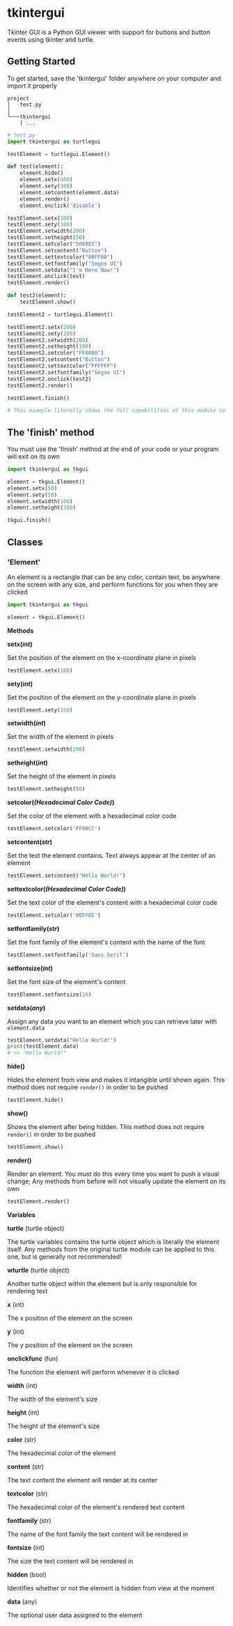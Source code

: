 # tkintergui
Tkinter GUI is a Python GUI viewer with support for buttons and button events using tkinter and turtle.

## Getting Started

To get started, save the 'tkintergui' folder anywhere on your computer and import it properly

```
project
│   test.py  
│
└───tkintergui
    | ...
```

```py
# test.py
import tkintergui as turtlegui

testElement = turtlegui.Element()

def test(element):
    element.hide()
    element.setx(300)
    element.sety(300)
    element.setcontent(element.data)
    element.render()
    element.onclick('disable')

testElement.setx(100)
testElement.sety(100)
testElement.setwidth(200)
testElement.setheight(50)
testElement.setcolor("5069E5")
testElement.setcontent("Button")
testElement.settextcolor("00FF00")
testElement.setfontfamily("Segoe UI")
testElement.setdata("I'm Here Now!")
testElement.onclick(test)
testElement.render()

def test2(element):
    testElement.show()

testElement2 = turtlegui.Element()

testElement2.setx(200)
testElement2.sety(200)
testElement2.setwidth(200)
testElement2.setheight(100)
testElement2.setcolor("FF0000")
testElement2.setcontent("Button")
testElement2.settextcolor("FFFFFF")
testElement2.setfontfamily("Segoe UI")
testElement2.onclick(test2)
testElement2.render()

testElement.finish()

# This example literally shows the full capabilities of this module so far
```

## The 'finish' method

You must use the 'finish' method at the end of your code or your program will exit on its own

```py
import tkintergui as tkgui

element = tkgui.Element()
element.setx(50)
element.sety(50)
element.setwidth(100)
element.setheight(100)

tkgui.finish()
```

## Classes

### 'Element'

An element is a rectangle that can be any color, contain text, be anywhere on the screen with any size, and perform functions for you when they are clicked

```py
import tkintergui as tkgui

element = tkgui.Element()
```
**Methods**

**setx(*int*)**

Set the position of the element on the x-coordinate plane in pixels

```py
testElement.setx(100)
```

**sety(*int*)**

Set the position of the element on the y-coordinate plane in pixels

```py
testElement.sety(150)
```

**setwidth(*int*)**

Set the width of the element in pixels 

```py
testElement.setwidth(200)
```

**setheight(*int*)**

Set the height of the element in pixels 

```py
testElement.setheight(50)
```

**setcolor(*(Hexadecimal Color Code)*)**

Set the color of the element with a hexadecimal color code

```py
testElement.setcolor('FF00CC')
```

**setcontent(*str*)**

Set the text the element contains. Text always appear at the center of an element

```py
testElement.setcontent("Hello World!")
```

**settextcolor(*(Hexadecimal Color Code)*)**

Set the text color of the element's content with a hexadecimal color code

```py
testElement.setcolor('00FFEE')
```

**setfontfamily(*str*)**

Set the font family of the element's content with the name of the font

```py
testElement.setfontfamily('Sans Serif')
```

**setfontsize(*int*)**

Set the font size of the element's content

```py
testElement.setfontsize(16)
```

**setdata(*any*)**

Assign any data you want to an element which you can retrieve later with ``element.data``

```py
testElement.setdata("Hello World!")
print(testElement.data) 
# >> "Hello World!"
```

**hide()**

Hides the element from view and makes it intangible until shown again. This method does not require ``render()`` in order to be pushed

```py
testElement.hide()
```

**show()**

Shows the element after being hidden. This method does not require ``render()`` in order to be pushed

```py
testElement.show()
```

**render()**

Render an element. You must do this every time you want to push a visual change; Any methods from before will not visually update the element on its own

```py
testElement.render()
```

**Variables**

**turtle** (turtle object)

The turtle variables contains the turtle object which is literally the element itself. Any methods from the original turtle module can be applied to this one, but is generally not recommended!

**wturtle** (turtle object)

Another turtle object within the element but is only responsible for rendering text

**x** (int)

The x position of the element on the screen

**y** (int)

The y position of the element on the screen

**onclickfunc** (fun)

The function the element will perform whenever it is clicked

**width** (int)

The width of the element's size

**height** (int)

The height of the element's size

**color** (str)

The hexadecimal color of the element

**content** (str)

The text content the element will render at its center

**textcolor** (str)

The hexadecimal color of the element's rendered text content 

**fontfamily** (str)

The name of the font family the text content will be rendered in

**fontsize** (int)

The size the text content will be rendered in

**hidden** (bool)

Identifies whether or not the element is hidden from view at the moment

**data** (any)

The optional user data assigned to the element



